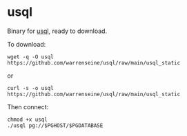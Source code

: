 # usql

Binary for [usql](https://github.com/xo/usql), ready to download.

To download:

```shell
wget -q -O usql https://github.com/warrenseine/usql/raw/main/usql_static
```

or

```shell
curl -s -o usql https://github.com/warrenseine/usql/raw/main/usql_static
```

Then connect:

```shell
chmod +x usql
./usql pg://$PGHOST/$PGDATABASE
```
